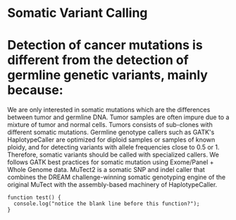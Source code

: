 # Somatic Variant Calling

# Detection of cancer mutations is different from the detection of germline genetic variants, mainly because:

We are only interested in somatic mutations which are the differences between tumor and germline DNA.
Tumor samples are often impure due to a mixture of tumor and normal cells.
Tumors consists of sub-clones with different somatic mutations.
Germline genotype callers such as GATK's HaplotypeCaller are optimized for diploid samples or samples of known ploidy, and for detecting variants with allele frequencies close to 0.5 or 1. Therefore, somatic variants should be called with specialized callers. We follows GATK best practices for somatic mutation using Exome/Panel + Whole Genome data. MuTect2 is a somatic SNP and indel caller that combines the DREAM challenge-winning somatic genotyping engine of the original MuTect with the assembly-based machinery of HaplotypeCaller.

```
function test() {
  console.log("notice the blank line before this function?");
}
```

